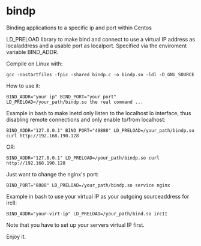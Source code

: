 bindp
=====

Binding applications to a specific ip and port within Centos



LD\_PRELOAD library to make bind and connect to use a virtual IP address as localaddress and a usable port as localport. Specified via the enviroment variable BIND\_ADDR.

Compile on Linux with:

    gcc -nostartfiles -fpic -shared bindp.c -o bindp.so -ldl -D_GNU_SOURCE
    
How to use it:

    BIND_ADDR="your ip" BIND_PORT="your port" LD_PRELOAD=/your_path/bindp.so the real command ...


Example in bash to make inetd only listen to the localhost
lo interface, thus disabling remote connections and only
enable to/from localhost:

    BIND_ADDR="127.0.0.1" BIND_PORT="49888" LD_PRELOAD=/your_path/bindp.so curl http://192.168.190.128

OR:

    BIND_ADDR="127.0.0.1" LD_PRELOAD=/your_path/bindp.so curl http://192.168.190.128

Just want to change the nginx's port:
        
    BIND_PORT="8888" LD_PRELOAD=/your_path/bindp.so service nginx

Example in bash to use your virtual IP as your outgoing
sourceaddress for ircII:

    BIND_ADDR="your-virt-ip" LD_PRELOAD=/your_path/bind.so ircII

Note that you have to set up your servers virtual IP first.

Enjoy it.
